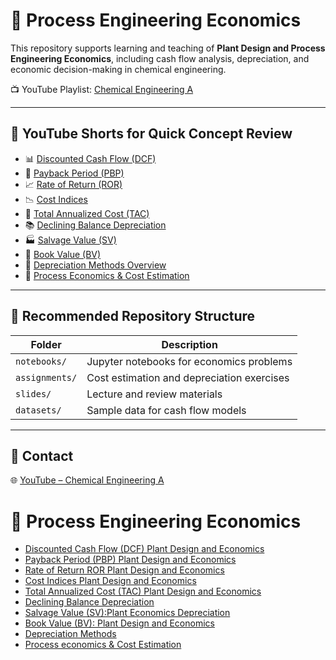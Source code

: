 # 🧪 Process Engineering Economics

This repository supports learning and teaching of **Plant Design and Process Engineering Economics**, including cash flow analysis, depreciation, and economic decision-making in chemical engineering.
 
📺 YouTube Playlist: [Chemical Engineering A](https://www.youtube.com/@chemicalengineeringA)

---

## 🎥 YouTube Shorts for Quick Concept Review

- 📊 [Discounted Cash Flow (DCF)](https://youtube.com/shorts/DBS0UibUWDc)
- 💸 [Payback Period (PBP)](https://youtube.com/shorts/NDpr4vij8ug)
- 📈 [Rate of Return (ROR)](https://youtube.com/shorts/0dkXarYeC3o)
- 📉 [Cost Indices](https://youtube.com/shorts/xJNuqMuSj-Y)
- 🔁 [Total Annualized Cost (TAC)](https://youtube.com/shorts/zjswcDvGNj0)
- 📚 [Declining Balance Depreciation](https://youtube.com/shorts/NWtDgwFZtpY)
- 🏭 [Salvage Value (SV)](https://youtube.com/shorts/CwGnAUQ3mXg)
- 📒 [Book Value (BV)](https://youtube.com/shorts/0GHa4Zuj5lw)
- 🔄 [Depreciation Methods Overview](https://youtube.com/shorts/7vGUeJZteSI)
- 🧾 [Process Economics & Cost Estimation](https://youtube.com/shorts/vHF8SOSxcdk)

---

## 📂 Recommended Repository Structure

| Folder            | Description                                |
|-------------------|--------------------------------------------|
| `notebooks/`      | Jupyter notebooks for economics problems   |
| `assignments/`    | Cost estimation and depreciation exercises |
| `slides/`         | Lecture and review materials               |
| `datasets/`       | Sample data for cash flow models           |

---

## 📧 Contact

 
🌐 [YouTube – Chemical Engineering A](https://www.youtube.com/@chemicalengineeringA)



# 🧪 Process Engineering Economics
- [Discounted Cash Flow (DCF)  Plant Design and Economics ](https://youtube.com/shorts/DBS0UibUWDc)
- [Payback Period (PBP) Plant Design and Economics](https://youtube.com/shorts/NDpr4vij8ug)
- [Rate of Return ROR Plant Design and Economics](https://youtube.com/shorts/0dkXarYeC3o)
- [Cost Indices Plant Design and Economics](https://youtube.com/shorts/xJNuqMuSj-Y)
- [Total Annualized Cost (TAC) Plant Design and Economics](https://youtube.com/shorts/zjswcDvGNj0)
- [Declining Balance Depreciation](https://youtube.com/shorts/NWtDgwFZtpY)
- [Salvage Value (SV):Plant Economics Depreciation](https://youtube.com/shorts/CwGnAUQ3mXg)
- [Book Value (BV): Plant Design and Economics](https://youtube.com/shorts/0GHa4Zuj5lw)
- [Depreciation Methods ](https://youtube.com/shorts/7vGUeJZteSI)
- [Process economics & Cost Estimation ](https://youtube.com/shorts/vHF8SOSxcdk)


